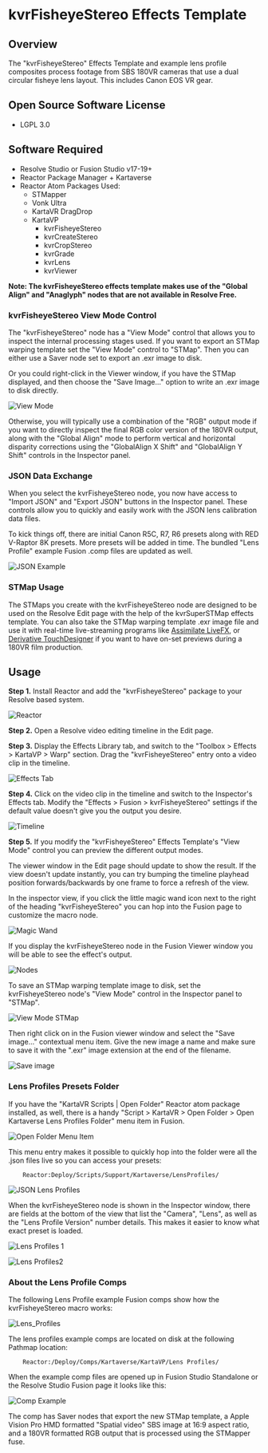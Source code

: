 # kvrFisheyeStereo Effects Template

## Overview

The "kvrFisheyeStereo" Effects Template and example lens profile composites process footage from SBS 180VR cameras that use a dual circular fisheye lens layout. This includes Canon EOS VR gear.

## Open Source Software License

- LGPL 3.0

## Software Required

- Resolve Studio or Fusion Studio v17-19+ 
- Reactor Package Manager + Kartaverse
- Reactor Atom Packages Used:
	- STMapper
	- Vonk Ultra
	- KartaVR DragDrop
	- KartaVP
		- kvrFisheyeStereo
		- kvrCreateStereo
		- kvrCropStereo
		- kvrGrade
		- kvrLens
		- kvrViewer

**Note: The kvrFisheyeStereo effects template makes use of the "Global Align" and "Anaglyph" nodes that are not available in Resolve Free.**

### kvrFisheyeStereo View Mode Control

The "kvrFisheyeStereo" node has a "View Mode" control that allows you to inspect the internal processing stages used. If you want to export an STMap warping template set the "View Mode" control to "STMap". Then you can either use a Saver node set to export an .exr image to disk. 

Or you could right-click in the Viewer window, if you have the STMap displayed, and then choose the "Save Image..." option to write an .exr image to disk directly.


![View Mode](Images/kvrFisheyeStereo_View_Mode.png)

Otherwise, you will typically use a combination of the "RGB" output mode if you want to directly inspect the final RGB color version of the 180VR output, along with the "Global Align" mode to perform vertical and horizontal disparity corrections using the "GlobalAlign X Shift" and "GlobalAlign Y Shift" controls in the Inspector panel.

### JSON Data Exchange

When you select the kvrFisheyeStereo node, you now have access to "Import JSON" and "Export JSON" buttons in the Inspector panel. These controls allow you to quickly and easily work with the JSON lens calibration data files.

To kick things off, there are initial Canon R5C, R7, R6 presets along with RED V-Raptor 8K presets. More presets will be added in time. The bundled "Lens Profile" example Fusion .comp files are updated as well.

![JSON Example](Images/kvrFisheyeStereo_JSON_Example.png)

### STMap Usage

The STMaps you create with the kvrFisheyeStereo node are designed to be used on the Resolve Edit page with the help of the kvrSuperSTMap effects template. You can also take the STMap warping template .exr image file and use it with real-time live-streaming programs like [Assimilate LiveFX](https://www.assimilateinc.com/products/livefx/), or [Derivative TouchDesigner](https://derivative.ca/download) if you want to have on-set previews during a 180VR film production.

## Usage

**Step 1.** Install Reactor and add the "kvrFisheyeStereo" package to your Resolve based system.

![Reactor](Images/kvrFisheyeStereo_Reactor_Package.png)

**Step 2.** Open a Resolve video editing timeline in the Edit page.

**Step 3.** Display the Effects Library tab, and switch to the "Toolbox > Effects > KartaVP > Warp" section. Drag the "kvrFisheyeStereo" entry onto a video clip in the timeline.

![Effects Tab](Images/kvrFisheyeStereo_Effects_Tab.png)

**Step 4.** Click on the video clip in the timeline and switch to the Inspector's Effects tab. Modify the "Effects > Fusion > kvrFisheyeStereo" settings if the default value doesn't give you the output you desire.

![Timeline](Images/kvrFisheyeStereo_Timeline.png)

**Step 5.** 
If you modify the "kvrFisheyeStereo" Effects Template's "View Mode" control you can preview the different output modes.

The viewer window in the Edit page should update to show the result. If the view doesn't update instantly, you can try bumping the timeline playhead position forwards/backwards by one frame to force a refresh of the view.

In the inspector view, if you click the little magic wand icon next to the right of the heading "kvrFisheyeStereo" you can hop into the Fusion page to customize the macro node.

![Magic Wand](Images/kvrFisheyeStereo_Magic_Wand.png)

If you display the kvrFisheyeStereo node in the Fusion Viewer window you will be able to see the effect's output. 

![Nodes](Images/kvrFisheyeStereo_Node_Graph.png)

To save an STMap warping template image to disk, set the kvrFisheyeStereo node's "View Mode" control in the Inspector panel to "STMap".

![View Mode STMap](Images/kvrFisheyeStereo_STMap_Output.png)

Then right click on in the Fusion viewer window and select the "Save image..." contextual menu item. Give the new image a name and make sure to save it with the ".exr" image extension at the end of the filename.

![Save image](Images/kvrFisheyeStereo_Save_Image.png)

### Lens Profiles Presets Folder

If you have the "KartaVR Scripts | Open Folder" Reactor atom package installed, as well, there is a handy "Script > KartaVR > Open Folder > Open Kartaverse Lens Profiles Folder" menu item in Fusion.


![Open Folder Menu Item](Images/kvrFisheyeStereo_KartaVR_Open_Folder_Menu_Item.png)

This menu entry makes it possible to quickly hop into the folder were all the .json files live so you can access your presets:

		Reactor:Deploy/Scripts/Support/Kartaverse/LensProfiles/

![JSON Lens Profiles](Images/kvrFisheyeStereo_JSON_Lens_Profiles.png)

When the kvrFisheyeStereo node is shown in the Inspector window, there are fields at the bottom of the view that list the "Camera", "Lens", as well as the "Lens Profile Version" number details. This makes it easier to know what exact preset is loaded.

![Lens Profiles 1](Images/kvrFisheyeStereo_JSON_Lens_Profile_Presets1.png)

![Lens Profiles2](Images/kvrFisheyeStereo_JSON_Lens_Profile_Presets2.png)


### About the Lens Profile Comps

The following Lens Profile example Fusion comps show how the kvrFisheyeStereo macro works:

![Lens_Profiles](Images/kvrFisheyeStereo_Lens_Profiles_Folder.png)

The lens profiles example comps are located on disk at the following Pathmap location:

		Reactor:/Deploy/Comps/Kartaverse/KartaVP/Lens Profiles/


When the example comp files are opened up in Fusion Studio Standalone or the Resolve Studio Fusion page it looks like this:

![Comp Example](Images/kvrFisheyeStereo_Lens_Profiles_Comp.png)

The comp has Saver nodes that export the new STMap template, a Apple Vision Pro HMD formatted "Spatial video" SBS image at 16:9 aspect ratio, and a 180VR formatted RGB output that is processed using the STMapper fuse.

